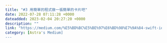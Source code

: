 ```yaml
---
title: "#3 用簡單的程式做一張簡單的卡片吧"
date: 2022-07-28 07:11:28 +0000
dateadded: 2023-02-04 20:27:20 +0000
description: ""
link: "https://medium.com/%E5%BD%BC%E5%BE%97%E6%BD%98%E7%9A%84-swift-ios-app-%E9%96%8B%E7%99%BC%E6%95%99%E5%AE%A4/3-%E7%94%A8%E7%B0%A1%E5%96%AE%E7%9A%84%E7%A8%8B%E5%BC%8F%E5%81%9A%E4%B8%80%E5%BC%B5%E7%B0%A1%E5%96%AE%E7%9A%84%E5%8D%A1%E7%89%87%E5%90%A7-7a3a00b68398?source=rss-ebd4814c8620------2"
category: [Astra's Medium]
---
```

